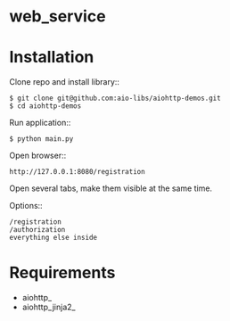 web_service
=========

Installation
============

Clone repo and install library::

    $ git clone git@github.com:aio-libs/aiohttp-demos.git
    $ cd aiohttp-demos

Run application::

    $ python main.py

Open browser::

    http://127.0.0.1:8080/registration

Open several tabs, make them visible at the same time.

Options::

    /registration 
    /authorization
    everything else inside


Requirements
============
* aiohttp_
* aiohttp_jinja2_
